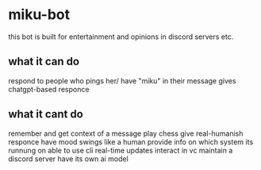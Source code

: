 # miku-bot
this bot is built for entertainment and opinions in discord servers etc.

## what it can do
respond to people who pings her/ have "miku" in their message
gives chatgpt-based responce

## what it cant do
remember and get context of a message
play chess
give real-humanish responce
have mood swings like a human
provide info on which system its runnung on 
able to use cli
real-time updates
interact in vc
maintain a discord server
have its own ai model
